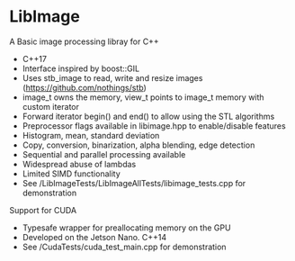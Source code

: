 # LibImage
A Basic image processing libray for C++

* C++17
* Interface inspired by boost::GIL
* Uses stb_image to read, write and resize images (https://github.com/nothings/stb)
* image_t owns the memory, view_t points to image_t memory with custom iterator
* Forward iterator begin() and end() to allow using the STL algorithms
* Preprocessor flags available in libimage.hpp to enable/disable features
* Histogram, mean, standard deviation
* Copy, conversion, binarization, alpha blending, edge detection
* Sequential and parallel processing available
* Widespread abuse of lambdas
* Limited SIMD functionality
* See /LibImageTests/LibImageAllTests/libimage_tests.cpp for demonstration

Support for CUDA

* Typesafe wrapper for preallocating memory on the GPU
* Developed on the Jetson Nano.  C++14
* See /CudaTests/cuda_test_main.cpp for demonstration